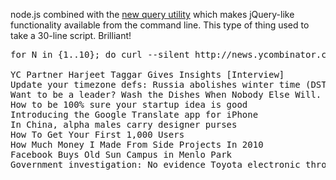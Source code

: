 node.js combined with the [new query utility](https://github.com/visionmedia/query) which makes jQuery-like functionality available from the command line. This type of thing used to take a 30-line script. Brilliant!

<div class="code">

<pre>for N in {1..10}; do curl --silent http://news.ycombinator.com | query td.title a get "${N}"; done

YC Partner Harjeet Taggar Gives Insights [Interview]
Update your timezone defs: Russia abolishes winter time (DST)
Want to be a leader? Wash the Dishes When Nobody Else Will. 
How to be 100% sure your startup idea is good
Introducing the Google Translate app for iPhone
In China, alpha males carry designer purses
How To Get Your First 1,000 Users
How Much Money I Made From Side Projects In 2010
Facebook Buys Old Sun Campus in Menlo Park
Government investigation: No evidence Toyota electronic throttles malfunctioned
</pre>

</div>